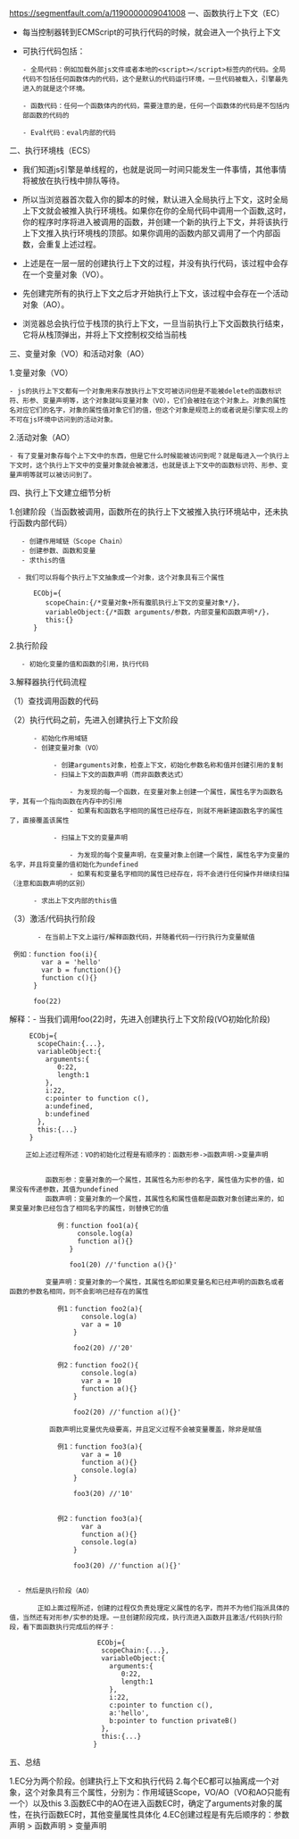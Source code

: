 https://segmentfault.com/a/1190000009041008
一、函数执行上下文（EC）

- 每当控制器转到ECMScript的可执行代码的时候，就会进入一个执行上下文
- 可执行代码包括：

      - 全局代码：例如加载外部js文件或者本地的<script></script>标签内的代码。全局代码不包括任何函数体内的代码，这个是默认的代码运行环境，一旦代码被载入，引擎最先进入的就是这个环境。
      
      - 函数代码：任何一个函数体内的代码，需要注意的是，任何一个函数体的代码是不包括内部函数的代码的

      - Eval代码：eval内部的代码

二、执行环境栈（ECS）

 - 我们知道js引擎是单线程的，也就是说同一时间只能发生一件事情，其他事情将被放在执行栈中排队等待。
 
 - 所以当浏览器首次载入你的脚本的时候，默认进入全局执行上下文，这时全局上下文就会被推入执行环境栈。如果你在你的全局代码中调用一个函数,这时，你的程序时序将进入被调用的函数，并创建一个新的执行上下文，并将该执行上下文推入执行环境栈的顶部。如果你调用的函数内部又调用了一个内部函数，会重复上述过程。

 - 上述是在一层一层的创建执行上下文的过程，并没有执行代码，该过程中会存在一个变量对象（VO）。
 
 - 先创建完所有的执行上下文之后才开始执行上下文，该过程中会存在一个活动对象（AO）。
 
 - 浏览器总会执行位于栈顶的执行上下文，一旦当前执行上下文函数执行结束，它将从栈顶弹出，并将上下文控制权交给当前栈

三、变量对象（VO）和活动对象（AO）

 1.变量对象（VO）

    - js的执行上下文都有一个对象用来存放执行上下文可被访问但是不能被delete的函数标识符、形参、变量声明等，这个对象就叫变量对象（VO），它们会被挂在这个对象上。对象的属性名对应它们的名字，对象的属性值对象它们的值，但这个对象是规范上的或者说是引擎实现上的不可在js环境中访问到的活动对象。

 2.活动对象（AO）

    - 有了变量对象存每个上下文中的东西，但是它什么时候能被访问到呢？就是每进入一个执行上下文时，这个执行上下文中的变量对象就会被激活，也就是该上下文中的函数标识符、形参、变量声明等就可以被访问到了。

四、执行上下文建立细节分析

   1.创建阶段（当函数被调用，函数所在的执行上下文被推入执行环境站中，还未执行函数内部代码）

       - 创建作用域链（Scope Chain）
       - 创建参数、函数和变量
       - 求this的值

      - 我们可以将每个执行上下文抽象成一个对象，这个对象具有三个属性

          ECObj={
             scopeChain:{/*变量对象+所有腹肌执行上下文的变量对象*/}，
             variableObject:{/*函数 arguments/参数，内部变量和函数声明*/}，
             this:{}
          }

   2.执行阶段

       - 初始化变量的值和函数的引用，执行代码

   3.解释器执行代码流程

   （1）查找调用函数的代码
      
   （2）执行代码之前，先进入创建执行上下文阶段

          - 初始化作用域链
          - 创建变量对象（VO）

               - 创建arguments对象，检查上下文，初始化参数名称和值并创建引用的复制
               - 扫描上下文的函数声明（而非函数表达式）

                   - 为发现的每一个函数，在变量对象上创建一个属性，属性名字为函数名字，其有一个指向函数在内存中的引用
                   - 如果有和函数名字相同的属性已经存在，则就不用新建函数名字的属性了，直接覆盖该属性
                
               - 扫描上下文的变量声明

                   - 为发现的每个变量声明，在变量对象上创建一个属性，属性名字为变量的名字，并且将变量的值初始化为undefined
                   - 如果有和变量名字相同的属性已经存在，将不会进行任何操作并继续扫描（注意和函数声明的区别）

          - 求出上下文内部的this值

   （3）激活/代码执行阶段

           - 在当前上下文上运行/解释函数代码，并随着代码一行行执行为变量赋值

     例如：function foo(i){
            var a = 'hello'
            var b = function(){}
            function c(){}
          }

          foo(22)

    
   解释：- 当我们调用foo(22)时，先进入创建执行上下文阶段(VO初始化阶段)

    
         ECObj={
           scopeChain:{...},
           variableObject:{
             arguments:{
                0:22,
                length:1
             },
             i:22,
             c:pointer to function c(),
             a:undefined,
             b:undefined
           },
           this:{...}
         }
 
        正如上述过程所述：VO的初始化过程是有顺序的：函数形参->函数声明->变量声明


             函数形参：变量对象的一个属性，其属性名为形参的名字，属性值为实参的值，如果没有传递参数，其值为undefined
             函数声明：变量对象的一个属性，其属性名和属性值都是函数对象创建出来的，如果变量对象已经包含了相同名字的属性，则替换它的值

                例：function foo1(a){
                     console.log(a)
                     function a(){}
                   }

                   foo1(20) //'function a(){}'

             变量声明：变量对象的一个属性，其属性名即如果变量名和已经声明的函数名或者函数的参数名相同，则不会影响已经存在的属性

                例1：function foo2(a){
                      console.log(a)
                      var a = 10  
                    }
              
                    foo2(20) //'20'

                例2：function foo2(){
                      console.log(a)
                      var a = 10  
                      function a(){}
                    }
              
                    foo2(20) //'function a(){}'

              函数声明比变量优先级要高，并且定义过程不会被变量覆盖，除非是赋值

                例1：function foo3(a){
                      var a = 10  
                      function a(){}
                      console.log(a)
                    }
               
                    foo3(20) //'10'

                
                例2：function foo3(a){
                      var a
                      function a(){}
                      console.log(a)
                    }
               
                    foo3(20) //'function a(){}'


      - 然后是执行阶段（AO）

           正如上面过程所述，创建的过程仅负责处理定义属性的名字，而并不为他们指派具体的值，当然还有对形参/实参的处理。一旦创建阶段完成，执行流进入函数并且激活/代码执行阶段，看下面函数执行完成后的样子：

                          ECObj={
				           scopeChain:{...},
				           variableObject:{
				             arguments:{
				                0:22,
				                length:1
				             },
				             i:22,
				             c:pointer to function c(),
				             a:'hello',
				             b:pointer to function privateB()
				           },
				           this:{...}
				         }


五、总结

  1.EC分为两个阶段。创建执行上下文和执行代码
  2.每个EC都可以抽离成一个对象，这个对象具有三个属性，分别为：作用域链Scope，VO/AO（VO和AO只能有一个）以及this
  3.函数EC中的AO在进入函数EC时，确定了arguments对象的属性，在执行函数EC时，其他变量属性具体化
  4.EC创建过程是有先后顺序的：参数声明 > 函数声明 > 变量声明
              
